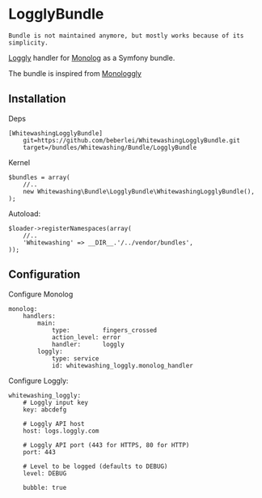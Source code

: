 # LogglyBundle

    Bundle is not maintained anymore, but mostly works because of its simplicity.

[Loggly](http://loggly.com/) handler for [Monolog](https://github.com/Seldaek/monolog) as a Symfony bundle.

The bundle is inspired from [Monologgly](https://github.com/pradador/Monologgly)

## Installation

Deps

    [WhitewashingLogglyBundle]
        git=https://github.com/beberlei/WhitewashingLogglyBundle.git
        target=/bundles/Whitewashing/Bundle/LogglyBundle

Kernel

    $bundles = array(
        //..
        new Whitewashing\Bundle\LogglyBundle\WhitewashingLogglyBundle(),
    );

Autoload:

    $loader->registerNamespaces(array(
        //..
        'Whitewashing' => __DIR__.'/../vendor/bundles',
    ));

## Configuration

Configure Monolog

    monolog:
        handlers:
            main:
                type:         fingers_crossed
                action_level: error
                handler:      loggly
            loggly:
                type: service
                id: whitewashing_loggly.monolog_handler

Configure Loggly:

    whitewashing_loggly:
        # Loggly input key
        key: abcdefg

        # Loggly API host
        host: logs.loggly.com

        # Loggly API port (443 for HTTPS, 80 for HTTP)
        port: 443

        # Level to be logged (defaults to DEBUG)
        level: DEBUG

        bubble: true
